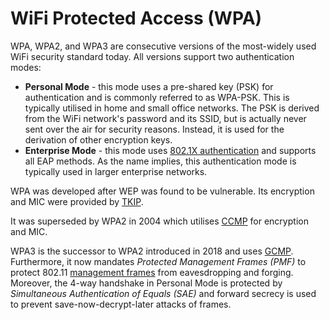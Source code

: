 # WiFi Protected Access (WPA)

WPA, WPA2, and WPA3 are consecutive versions of the most-widely used WiFi security standard today. All versions support two authentication modes:

* **Personal Mode** - this mode uses a pre-shared key (PSK) for authentication and is commonly referred to as WPA-PSK. This is typically utilised in home and small office networks. The PSK is derived from the WiFi network's password and its SSID, but is actually never sent over the air for security reasons. Instead, it is used for the derivation of other encryption keys.
* **Enterprise Mode** - this mode uses [802.1X authentication](authentication-and-association.md#the-extensible-authentication-protocol-eap) and supports all EAP methods. As the name implies, this authentication mode is typically used in larger enterprise networks.

WPA was developed after WEP was found to be vulnerable. Its encryption and MIC were provided by [TKIP](encryption-and-integrity.md#temporal-key-integrity-protocol-tkip).

It was superseded by WPA2 in 2004 which utilises [CCMP](encryption-and-integrity.md#counter-cbc-mac-protocol-ccmp) for encryption and MIC.

WPA3 is the successor to WPA2 introduced in 2018 and uses [GCMP](encryption-and-integrity.md#galois-counter-mode-protocol-gcmp). Furthermore, it now mandates _Protected Management Frames (PMF)_ to protect 802.11 [management frames](index/) from eavesdropping and forging. Moreover, the 4-way handshake in Personal Mode is protected by _Simultaneous Authentication of Equals (SAE)_ and forward secrecy is used to prevent save-now-decrypt-later attacks of frames.
